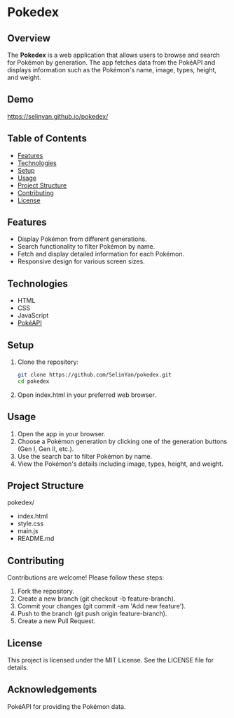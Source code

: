 # Pokedex

## Overview

The **Pokedex** is a web application that allows users to browse and search for Pokémon by generation. The app fetches data from the PokéAPI and displays information such as the Pokémon's name, image, types, height, and weight.

## Demo

https://selinyan.github.io/pokedex/

## Table of Contents

- [Features](#features)
- [Technologies](#technologies)
- [Setup](#setup)
- [Usage](#usage)
- [Project Structure](#project-structure)
- [Contributing](#contributing)
- [License](#license)

## Features

- Display Pokémon from different generations.
- Search functionality to filter Pokémon by name.
- Fetch and display detailed information for each Pokémon.
- Responsive design for various screen sizes.

## Technologies

- HTML
- CSS
- JavaScript
- [PokéAPI](https://pokeapi.co/)

## Setup

1. Clone the repository:
   ```bash
   git clone https://github.com/SelinYan/pokedex.git
   cd pokedex
   ```
2. Open index.html in your preferred web browser.

## Usage

1. Open the app in your browser.
2. Choose a Pokémon generation by clicking one of the generation buttons (Gen I, Gen II, etc.).
3. Use the search bar to filter Pokémon by name.
4. View the Pokémon's details including image, types, height, and weight.

## Project Structure

pokedex/

- index.html
- style.css
- main.js
- README.md

## Contributing

Contributions are welcome! Please follow these steps:

1. Fork the repository.
2. Create a new branch (git checkout -b feature-branch).
3. Commit your changes (git commit -am 'Add new feature').
4. Push to the branch (git push origin feature-branch).
5. Create a new Pull Request.

## License

This project is licensed under the MIT License. See the LICENSE file for details.

## Acknowledgements

PokéAPI for providing the Pokémon data.
